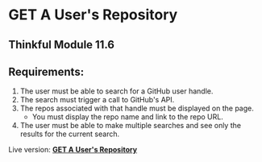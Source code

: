 # **GET A User's Repository**  
## Thinkful Module 11.6  
## **Requirements:**
1. The user must be able to search for a GitHub user handle.
2. The search must trigger a call to GitHub's API.
3. The repos associated with that handle must be displayed on the page.  
    *   You must display the repo name and link to the repo URL.
4. The user must be able to make multiple searches and see only the results for the current search.
    
Live version: **[GET A User's Repository](https://justdorah.github.io/GET-a-users-repository/)**